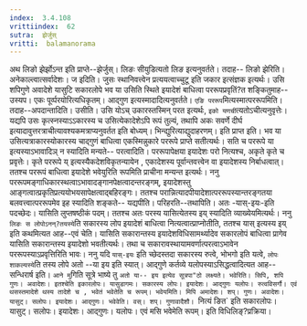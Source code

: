 ```yaml
---
index:  3.4.108
vrittiindex:  62
sutra:  झेर्जुस्
vritti:  balamanorama 
---
```


अथ लिङो झेर्झोऽन्त इति प्राप्ते--झेर्जुस्। लिङः सीयुडित्यतो लिङ इत्यनुवर्तते। तदाह-- लिङो झेरिति। अनेकाल्त्वात्सर्वादेशः। ज इदिति। जुसः स्थानिवत्त्वेन प्रत्ययत्वाच्चुटू इति जकार इत्संज्ञक इत्यर्थः। उसि शपिगुणे अवादेशे यासुटि सकारलोपे भव या उसिति स्थिते इयादेशं बाधित्वा पररूपप्रवृतिं?त शङ्कितुमाह--उस्यप। एकः पूर्व्परयोरित्यधिकृतम्। आद्गुण इत्यस्मादादित्यनुवर्तते। `एङि पररूप`मित्यस्मात्पररूपमिति। तदाह--अपदान्तादिति। उसीति। उसि योऽच् उकारस्तस्मिन् परत इत्यर्थः, `इको यणची`त्यतोऽचीत्यनुवृत्तेः। यद्यपि उसः कृत्स्नस्याऽऽकारस्य च उसित्येकादेशेऽपि रूपं तुल्यं, तथापि अकः सवर्णे दीर्घ इत्यादावुत्तरत्राचीत्यावश्यकमत्राप्यनुवर्तत इति बोध्यम्। भिन्द्युरित्याद्युदाहरणम्। इति प्राप्त इति। भव या उसित्यत्राकारस्योकारस्य चाद्गुणं बाधित्वा एकस्मिन्नुकारे पररूपे प्राप्ते सतीत्यर्थः। सति च पररूपे या इत्यस्याऽभावादिञ् न स्यादिति मन्यते-- परत्वादिति। पररूपापेक्षया इयादेशः परो नित्यश्च, अकृते कृते च प्रवृत्तेः। कृते पररूपे य् इत्यस्यैकदेशविकृतन्यायेन , एकादेशस्य पूर्वान्तवत्त्वेन वा इयादेशस्य निर्बाधत्वात्। ततश्च पररूपं बाधित्वा इयादेशे भवेयुरिति रूपमिति प्राचीना मन्यन्त इत्यर्थः। ननु पररूपमङ्गाधिकारस्थत्वाऽभावादङ्गानपेक्षत्वादन्तरङ्गम्, इयादेशस्तु आङ्गत्वात्प्रकृतिप्रत्ययोभयसापेक्षत्वाद्बहिरङ्गः। ततश्च परान्नित्यादपीयादेशात्पररूपस्यान्तरङ्गतया बलवत्त्वात्पररूपमेव इह स्यादिति शङ्कते-- यद्यपीति। परिहरति--तथापिति। अतः -यास्-इयः-इति पदच्छेदः। यासिति लुप्तषष्ठीकं पदम्। ततश्च अतः परस्य यासित्येतस्य इय् स्यादिति व्याख्येयमित्यर्थः। ननु `लिङः स लोपोऽनन्?तयस्ये`ति सकारस्य लोप इयादेशं बाधित्वा नित्यत्वात्प्राप्नोतीति, ततश्च यास् इत्यस्य इय् इति कथमित्यत आह--एवं चेति। यासिति सकारान्तस्य इयादेशविधिसामर्थ्यादेव सकारलोपं बाधित्वा प्रागेव यासिति सकारान्तस्य इयादेशो भवतीत्यर्थः। तथा च सकारावस्थायामवर्णात्परत्वाऽभावेन पररूपस्याऽप्रवृत्तिरिति भावः। ननु यदि `यास्-इयः` इति च्छेदस्तदा सकारस्य रुत्वे, भोभगो इति यत्वे, `लोपः शाकल्यस्ये`ति तस्य लोपे अतो --या इय इति स्यात्। आद्गुणे कर्तव्ये यलोपस्याऽसिद्धत्वादित्यत आह-- सन्धिरार्ष इति। `आने मु`गिति सूत्रे भाष्ये तु `अतो या-- इय इत्येव सूत्रपा"ठो लक्ष्यते। भवेरिति। सिपि, शपि गुणः। अवादेशः। इतश्चेति इकारलोपः। यासुडागमः। सकारस्य लोपः। इयादेशः। आद्गुणः यलोपः। रुत्वविसर्गौ। एवं थसस्तमादेशे थस्य तादेशे च , भवेतं भवेतेति च रूपम्। भवेयमिति। मिपि अमादेशः। शप्। गुणः। अवादेशः। यासुट्। सलोपः। इयादेशः। आद्गुणः। भवेवेति। वस्। शप्। गुणावादैशौ। `नित्यं ङित` इति सकारलोपः। यासुट्। सलोपः। इयादेशः। आद्गुणः। यलोपः। एवं मसि भवेमेति रूपम्। इति विधिलिङ्?प्रक्रिया। 

